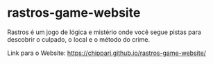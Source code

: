 # rastros-game-website
Rastros é um jogo de lógica e mistério onde você segue pistas para descobrir o culpado, o local e o método do crime.

Link para o Website: https://chippari.github.io/rastros-game-website/
